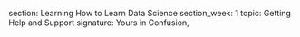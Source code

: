 section: Learning How to Learn Data Science
section_week: 1
topic: Getting Help and Support
signature: Yours in Confusion,
